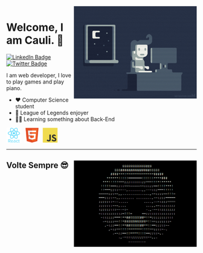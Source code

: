 <img src="codesleep.gif"  width = "325px" align = "right"/>
<h1>Welcome, I am Cauli. 🌹</h1>
<div id="badges">
  <a target="_blank" href = "https://www.linkedin.com/in/caulivilelaferreira/">
    <img src="https://img.shields.io/badge/LinkedIn-blue?style=for-the-badge&logo=linkedin&logoColor=white" alt="LinkedIn Badge"/>
  </a>
   <a target="_blank" href = "https://twitter.com/coquizin">
  <img src="https://img.shields.io/badge/Twitter-blue?style=for-the-badge&logo=twitter&logoColor=white" alt="Twitter Badge"/>
   </a>
   
   I am web developer, I love to play games and play piano.

- ❤ Computer Science student
- 💙 League of Legends enjoyer
- 👩‍💻 Learning something about Back-End
   
</div>
<div>
  <img src="https://github.com/devicons/devicon/blob/master/icons/react/react-original-wordmark.svg" title="React" alt="React" width="40" height="40"/>&nbsp;
  <img src="https://github.com/devicons/devicon/blob/master/icons/html5/html5-original.svg" title="HTML5" alt="HTML" width="40" height="40"/>&nbsp;
  <img src="https://github.com/devicons/devicon/blob/master/icons/javascript/javascript-original.svg" title="JavaScript" alt="JavaScript" width="40" height="40"/>&nbsp;
</div>


---

<div align = "left">
<h2>Volte Sempre 😎<img src="donut.gif" width = "325px" align = "right"/></h2>
</div>
